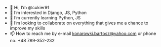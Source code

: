 - 👋 Hi, I’m @cukier91
- 👀 I’m interested in Django, JS, Python
- 🌱 I’m currently learning Python, JS 
- 💞️ I’m looking to collaborate on everything that gives me a chance to improve my skills 
- 📫 How to reach me by e-mail konarowki.bartosz@yahoo.com or phone no. +48 789-352-232

<!---
cukier91/cukier91 is a ✨ special ✨ repository because its `README.md` (this file) appears on your GitHub profile.
You can click the Preview link to take a look at your changes.
--->
